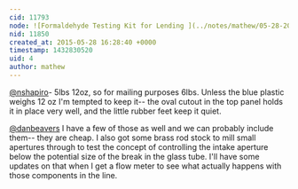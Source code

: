 ```yaml
---
cid: 11793
node: ![Formaldehyde Testing Kit for Lending ](../notes/mathew/05-28-2015/formaldehyde-testing-kit-for-lending)
nid: 11850
created_at: 2015-05-28 16:28:40 +0000
timestamp: 1432830520
uid: 4
author: mathew
---
```


[@nshapiro](/profile/nshapiro)- 5lbs 12oz, so for mailing purposes 6lbs.  Unless the blue plastic weighs 12 oz I'm tempted to keep it-- the oval cutout in the top panel holds it in place very well, and the little rubber feet keep it quiet.

[@danbeavers](/profile/danbeavers) I have a few of those as well and we can probably include them-- they are cheap.  I also got some brass rod stock to mill small apertures through to test the concept of controlling the intake aperture below the potential size of the break in the glass tube.  I'll have some updates on that when I get a flow meter to see what actually happens with those components in the line.